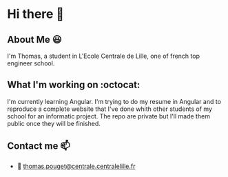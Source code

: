 # Hi there 👋

<!--
**Thoom1999/Thoom1999** is a ✨ _special_ ✨ repository because its `README.md` (this file) appears on your GitHub profile. --->

## About Me :smiley:
I'm Thomas, a student in L'Ecole Centrale de Lille, one of french top engineer school. 

## What I'm working on :octocat:
I'm currently learning Angular. I'm trying to do my resume in Angular and to reproduce a complete website that I've done whith other students of my school for an informatic project. The repo are private but I'll made them public once they will be finished. 

## Contact me 📫 
* 📧 thomas.pouget@centrale.centralelille.fr
